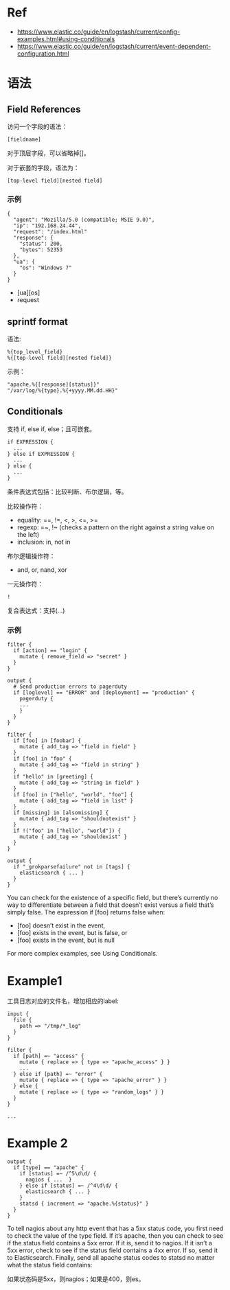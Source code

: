 # Ref

- https://www.elastic.co/guide/en/logstash/current/config-examples.html#using-conditionals
- https://www.elastic.co/guide/en/logstash/current/event-dependent-configuration.html

# 语法

## Field References

访问一个字段的语法： 

    [fieldname]

对于顶层字段，可以省略掉[]。

对于嵌套的字段，语法为：

    [top-level field][nested field]


### 示例

    {
      "agent": "Mozilla/5.0 (compatible; MSIE 9.0)",
      "ip": "192.168.24.44",
      "request": "/index.html"
      "response": {
        "status": 200,
        "bytes": 52353
      },
      "ua": {
        "os": "Windows 7"
      }
    }

- [ua][os]
- request

## sprintf format

语法:

    %{top_level_field}
    %{[top-level field][nested field]}

示例：

    "apache.%{[response][status]}"
    "/var/log/%{type}.%{+yyyy.MM.dd.HH}"

## Conditionals

支持 if, else if, else；且可嵌套。

    if EXPRESSION {
      ...
    } else if EXPRESSION {
      ...
    } else {
      ...
    }

条件表达式包括：比较判断、布尔逻辑，等。

比较操作符：

- equality: ==, !=, <, >, <=, >=
- regexp: =~, !~ (checks a pattern on the right against a string value on the left)
- inclusion: in, not in

布尔逻辑操作符：

- and, or, nand, xor

一元操作符：

    !

复合表达式：支持(...)

### 示例

    filter {
      if [action] == "login" {
        mutate { remove_field => "secret" }
      }
    }

    output {
      # Send production errors to pagerduty
      if [loglevel] == "ERROR" and [deployment] == "production" {
        pagerduty {
        ...
        }
      }
    }

    filter {
      if [foo] in [foobar] {
        mutate { add_tag => "field in field" }
      }
      if [foo] in "foo" {
        mutate { add_tag => "field in string" }
      }
      if "hello" in [greeting] {
        mutate { add_tag => "string in field" }
      }
      if [foo] in ["hello", "world", "foo"] {
        mutate { add_tag => "field in list" }
      }
      if [missing] in [alsomissing] {
        mutate { add_tag => "shouldnotexist" }
      }
      if !("foo" in ["hello", "world"]) {
        mutate { add_tag => "shouldexist" }
      }
    }

    output {
      if "_grokparsefailure" not in [tags] {
        elasticsearch { ... }
      }
    }

You can check for the existence of a specific field, but there’s currently no way to differentiate between a field that doesn’t exist versus a field that’s simply false. The expression if [foo] returns false when:

- [foo] doesn’t exist in the event,
- [foo] exists in the event, but is false, or
- [foo] exists in the event, but is null

For more complex examples, see Using Conditionals.

# Example1

工具日志对应的文件名，增加相应的label:

    input {
      file {
        path => "/tmp/*_log"
      }
    }

    filter {
      if [path] =~ "access" {
        mutate { replace => { type => "apache_access" } }
        ...
      } else if [path] =~ "error" {
        mutate { replace => { type => "apache_error" } }
      } else {
        mutate { replace => { type => "random_logs" } }
      }
    }

    ...

# Example 2

    output {
      if [type] == "apache" {
        if [status] =~ /^5\d\d/ {
          nagios { ...  }
        } else if [status] =~ /^4\d\d/ {
          elasticsearch { ... }
        }
        statsd { increment => "apache.%{status}" }
      }
    }


To tell nagios about any http event that has a 5xx status code, you first need to check the value of the type field. If it’s apache, then you can check to see if the status field contains a 5xx error. If it is, send it to nagios. If it isn’t a 5xx error, check to see if the status field contains a 4xx error. If so, send it to Elasticsearch. Finally, send all apache status codes to statsd no matter what the status field contains:

如果状态码是5xx，则nagios；如果是400，则es。
